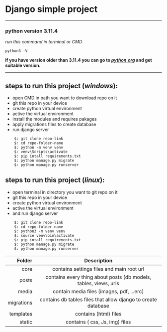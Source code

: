 Django simple project 
==============
---
### python version  3.11.4 <br>
*run this command in terminal or CMD*
```commandline
python3 -V
```
**if you have version older than 3.11.4 you can go to *[python.org](www.python.org)* and get suitable version.**

---

## steps to run this project (*windows*):
 - open CMD in path you want to download repo on it 
 - git this repo in your device
 - create python virtual environment
 - active the virtual environment
 - install the modules and requires pakages
 - apply migrations files to create database 
 - run django server
```commandline
    $: git clone repo-link
    $: cd repo-folder-name
    $: python -m venv venv
    $: venv\Scripts\activate
    $: pip intall requirements.txt
    $: python manage.py migrate
    $: python manage.py runserver
```

## steps to run this project (*linux*):
 - open terminal in directory you want to git repo on it 
 - git this repo in your device
 - create python virtual environment
 - active the virtual environment
 - and run django server
```commandline
    $: git clone repo-link
    $: cd repo-folder-name
    $: python3 -m venv venv
    $: source venv\bin\activate
    $: pip intall requirements.txt
    $: python manage.py migrate
    $: python manage.py runserver
```
|     Folder |                           Description                            |
|-----------:|:----------------------------------------------------------------:|
|       core |            contains settings files and main root url             |
|      posts | contains every thing about posts (db models, tables, views, urls |
|      media |            contain media files (images, pdf, ...erc)             |
| migrations |  contains db tables files that allow django to create database   |
|  templates |                      contains (html) files                       |
|     static |                  contains ( css, Js, img) files                  |

